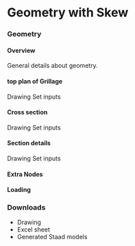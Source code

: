 # Geometry with Skew

### Geometry

#### Overview

General details about geometry.

#### top plan of Grillage

Drawing
Set inputs

#### Cross section

Drawing 
Set inputs

#### Section details

Drawing
Set inputs

#### Extra Nodes


#### Loading


### Downloads

- Drawing
- Excel sheet
- Generated Staad models